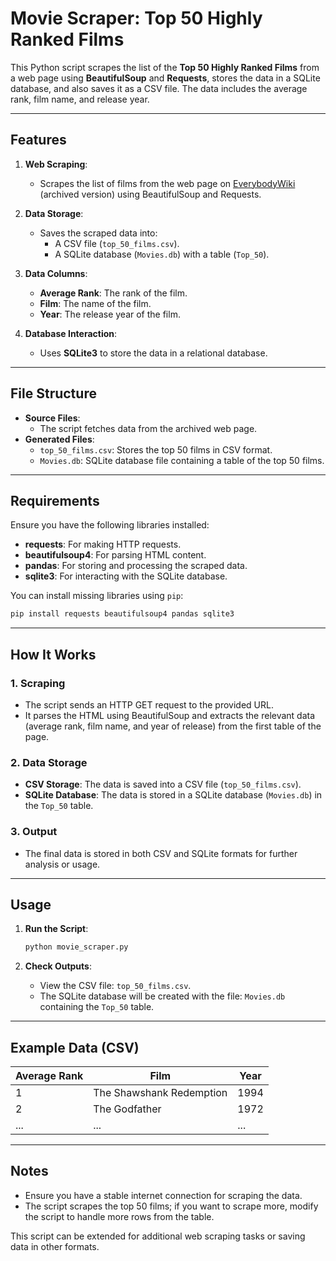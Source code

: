 
# Movie Scraper: Top 50 Highly Ranked Films

This Python script scrapes the list of the **Top 50 Highly Ranked Films** from a web page using **BeautifulSoup** and **Requests**, stores the data in a SQLite database, and also saves it as a CSV file. The data includes the average rank, film name, and release year.

---

## Features

1. **Web Scraping**:
   - Scrapes the list of films from the web page on [EverybodyWiki](https://en.everybodywiki.com/100_Most_Highly-Ranked_Films) (archived version) using BeautifulSoup and Requests.

2. **Data Storage**:
   - Saves the scraped data into:
     - A CSV file (`top_50_films.csv`).
     - A SQLite database (`Movies.db`) with a table (`Top_50`).

3. **Data Columns**:
   - **Average Rank**: The rank of the film.
   - **Film**: The name of the film.
   - **Year**: The release year of the film.

4. **Database Interaction**:
   - Uses **SQLite3** to store the data in a relational database.

---

## File Structure

- **Source Files**:
  - The script fetches data from the archived web page.
- **Generated Files**:
  - `top_50_films.csv`: Stores the top 50 films in CSV format.
  - `Movies.db`: SQLite database file containing a table of the top 50 films.

---

## Requirements

Ensure you have the following libraries installed:

- **requests**: For making HTTP requests.
- **beautifulsoup4**: For parsing HTML content.
- **pandas**: For storing and processing the scraped data.
- **sqlite3**: For interacting with the SQLite database.

You can install missing libraries using `pip`:

```bash
pip install requests beautifulsoup4 pandas sqlite3
```

---

## How It Works

### 1. Scraping
- The script sends an HTTP GET request to the provided URL.
- It parses the HTML using BeautifulSoup and extracts the relevant data (average rank, film name, and year of release) from the first table of the page.

### 2. Data Storage
- **CSV Storage**: The data is saved into a CSV file (`top_50_films.csv`).
- **SQLite Database**: The data is stored in a SQLite database (`Movies.db`) in the `Top_50` table.

### 3. Output
- The final data is stored in both CSV and SQLite formats for further analysis or usage.

---

## Usage

1. **Run the Script**:
   ```bash
   python movie_scraper.py
   ```

2. **Check Outputs**:
   - View the CSV file: `top_50_films.csv`.
   - The SQLite database will be created with the file: `Movies.db` containing the `Top_50` table.

---

## Example Data (CSV)

| Average Rank | Film                  | Year |
|--------------|-----------------------|------|
| 1            | The Shawshank Redemption | 1994 |
| 2            | The Godfather          | 1972 |
| ...          | ...                   | ...  |

---

## Notes

- Ensure you have a stable internet connection for scraping the data.
- The script scrapes the top 50 films; if you want to scrape more, modify the script to handle more rows from the table.

This script can be extended for additional web scraping tasks or saving data in other formats.
